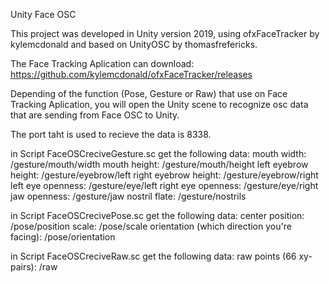 Unity Face OSC


This project was developed in Unity version 2019, using ofxFaceTracker by kylemcdonald and based on UnityOSC by thomasfrefericks.

The Face Tracking Aplication can download: https://github.com/kylemcdonald/ofxFaceTracker/releases

Depending of the function (Pose, Gesture or Raw) that use on Face Tracking Aplication, you will open the Unity scene to recognize osc data that are sending from Face OSC to Unity. 

The port taht is used to recieve the data is 8338.

in Script FaceOSCreciveGesture.sc get the following data:
mouth width: /gesture/mouth/width
mouth height: /gesture/mouth/height
left eyebrow height: /gesture/eyebrow/left
right eyebrow height: /gesture/eyebrow/right
left eye openness: /gesture/eye/left
right eye openness: /gesture/eye/right
jaw openness: /gesture/jaw
nostril flate: /gesture/nostrils


in Script FaceOSCrecivePose.sc get the following data:
center position: /pose/position
scale: /pose/scale
orientation (which direction you're facing): /pose/orientation

in Script FaceOSCreciveRaw.sc get the following data:
raw points (66 xy-pairs): /raw

